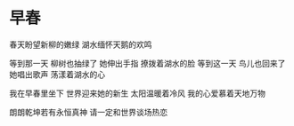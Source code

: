 # 早春

春天盼望新柳的嫩绿
湖水缅怀天鹅的欢鸣

等到那一天
柳树也抽绿了
她伸出手指
撩拨着湖水的脸
等到这一天
鸟儿也回来了
她唱出歌声
荡漾着湖水的心

我在早春里坐下
世界迎来她的新生
太阳温暖着冷风
我的心爱慕着天地万物

朗朗乾坤若有永恒真神
请一定和世界谈场热恋

